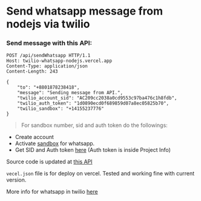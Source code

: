 # Send whatsapp message from nodejs via twilio


### Send message with this API:

```
POST /api/sendWhatsapp HTTP/1.1
Host: twilio-whatsapp-nodejs.vercel.app
Content-Type: application/json
Content-Length: 243

{
    "to": "+8801878238418",
    "message": "Sending message from API.",
    "twilio_account_sid": "AC209cc2038a0cd9553c97ba476c1h8fdb",
    "twilio_auth_token": "1d0890ecd0f689859d07a8ec05825b70",
    "twilio_sandbox": "+14155237776"
}
```
> For sandbox number, sid and auth token do the followings:
- Create account
- Activate [sandbox](https://www.twilio.com/console/sms/whatsapp/sandbox) for whatsapp.
- Get SID and Auth token [here](https://console.twilio.com/) (Auth token is inside Project Info)

Source code is updated at [this API](https://twilio-whatsapp-nodejs.vercel.app)

`vecel.json` file is for deploy on vercel. Tested and working fine with current version.

More info for whatsapp in twilio [here](https://www.twilio.com/docs/whatsapp/quickstart/node#whatsnext-for-whatsapp-and-node)